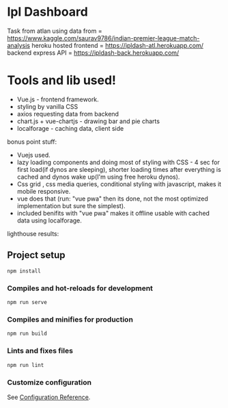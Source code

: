 # Ipl Dashboard
Task from atlan
using data from = https://www.kaggle.com/saurav9786/indian-premier-league-match-analysis 
heroku hosted frontend = https://ipldash-atl.herokuapp.com/
backend express API = https://ipldash-back.herokuapp.com/

# Tools and lib used!

  - Vue.js - frontend framework.
  - styling by vanilla CSS
  - axios requesting data from backend 
  - chart.js + vue-chartjs - drawing bar and pie charts
  - localforage - caching data, client side


bonus point stuff:
  - Vuejs used.
  - lazy loading components and doing most of styling with CSS  - 4 sec for first load(if dynos are sleeping), shorter loading times after everything is cached and dynos wake up(I'm using free heroku dynos).
  - Css grid , css media queries, conditional styling with javascript, makes it mobile responsive.
  - vue does that (run: "vue pwa" then its done, not the most optimized implementation but sure the simplest).
  - included benifits with "vue pwa" makes it offline usable with cached data using localforage.
 
lighthouse results:



## Project setup
```
npm install
```

### Compiles and hot-reloads for development
```
npm run serve
```

### Compiles and minifies for production
```
npm run build
```

### Lints and fixes files
```
npm run lint
```

### Customize configuration
See [Configuration Reference](https://cli.vuejs.org/config/).
